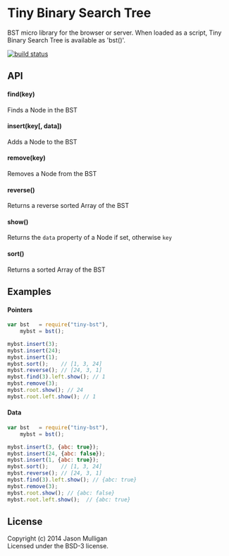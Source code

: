 # Tiny Binary Search Tree

BST micro library for the browser or server. When loaded as a script, Tiny Binary Search Tree is available as 'bst()'.

[![build status](https://secure.travis-ci.org/avoidwork/tiny-bst.svg)](http://travis-ci.org/avoidwork/tiny-bst)

## API

#### find(key)
Finds a Node in the BST

#### insert(key[, data])
Adds a Node to the BST

#### remove(key)
Removes a Node from the BST

#### reverse()
Returns a reverse sorted Array of the BST

#### show()
Returns the `data` property of a Node if set, otherwise `key`

#### sort()
Returns a sorted Array of the BST

## Examples
#### Pointers
```javascript
var bst   = require("tiny-bst"),
    mybst = bst();

mybst.insert(3);
mybst.insert(24);
mybst.insert(1);
mybst.sort();    // [1, 3, 24]
mybst.reverse(); // [24, 3, 1]
mybst.find(3).left.show(); // 1
mybst.remove(3);
mybst.root.show(); // 24
mybst.root.left.show(); // 1
```

#### Data
```javascript
var bst   = require("tiny-bst"),
    mybst = bst();

mybst.insert(3, {abc: true});
mybst.insert(24, {abc: false});
mybst.insert(1, {abc: true});
mybst.sort();    // [1, 3, 24]
mybst.reverse(); // [24, 3, 1]
mybst.find(3).left.show(); // {abc: true}
mybst.remove(3);
mybst.root.show(); // {abc: false}
mybst.root.left.show();  // {abc: true}
```

## License
Copyright (c) 2014 Jason Mulligan  
Licensed under the BSD-3 license.
